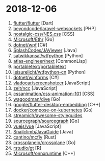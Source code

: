 # 2018-12-06

1. [flutter/flutter](https://github.com/flutter/flutter "Flutter makes it easy and fast to build beautiful mobile apps.") [Dart]
2. [beyondcode/laravel-websockets](https://github.com/beyondcode/laravel-websockets "Websockets for Laravel. Done right.") [PHP]
3. [nostalgic-css/NES.css](https://github.com/nostalgic-css/NES.css "NES-style CSS Framework | ファミコン風CSSフレームワーク") [CSS]
4. [Microsoft/Ethr](https://github.com/Microsoft/Ethr "Ethr is a Network Performance Measurement Tool for TCP, UDP & HTTP.") [Go]
5. [dotnet/wpf](https://github.com/dotnet/wpf "WPF is a .NET Core UI framework for building Windows desktop applications.") [C#]
6. [SplashCodes/JAViewer](https://github.com/SplashCodes/JAViewer "更优雅的驾车体验") [Java]
7. [satwikkansal/wtfpython](https://github.com/satwikkansal/wtfpython "A collection of surprising Python snippets and lesser-known features.") [Python]
8. [atlas-engineer/next](https://github.com/atlas-engineer/next "Next Browser - Be Productive.") [CommonLisp]
9. [portabletext/portabletext](https://github.com/portabletext/portabletext "Portable Text is a JSON based rich text specification for modern content editing platforms.") 
10. [leisurelicht/wtfpython-cn](https://github.com/leisurelicht/wtfpython-cn "wtfpython的中文翻译/施工结束/ 能力有限，欢迎帮我改进翻译") [Python]
11. [dotnet/winforms](https://github.com/dotnet/winforms "Windows Forms is a .NET Core UI framework for building Windows desktop applications.") [C#]
12. [vladocar/screenshoteer](https://github.com/vladocar/screenshoteer "Make website screenshots and mobile emulations from the command line.") [JavaScript]
13. [zeit/ncc](https://github.com/zeit/ncc "Node.js Compiler Collection") [JavaScript]
14. [cssanimation/css-animation-101](https://github.com/cssanimation/css-animation-101 "Learn how to bring animation to your web projects") [CSS]
15. [wagoodman/dive](https://github.com/wagoodman/dive "A tool for exploring each layer in a docker image") [Go]
16. [google/flutter-desktop-embedding](https://github.com/google/flutter-desktop-embedding "Desktop implementations of the Flutter embedding API") [C++]
17. [docker/compose-on-kubernetes](https://github.com/docker/compose-on-kubernetes "Deploy applications described in Compose onto Kubernetes clusters") [Go]
18. [streamich/awesome-styleguides](https://github.com/streamich/awesome-styleguides "A curated list of UI styleguides — 😎💄") 
19. [sourcegraph/sourcegraph](https://github.com/sourcegraph/sourcegraph "Code search and intelligence, self-hosted and scalable") [Go]
20. [vuejs/vue](https://github.com/vuejs/vue "🖖 A progressive, incrementally-adoptable JavaScript framework for building UI on the web.") [JavaScript]
21. [Snailclimb/JavaGuide](https://github.com/Snailclimb/JavaGuide "【Java学习+面试指南】 一份涵盖大部分Java程序员所需要掌握的核心知识。") [Java]
22. [cantino/mcfly](https://github.com/cantino/mcfly "Fly through your shell history. Great Scott!") [Rust]
23. [crossplaneio/crossplane](https://github.com/crossplaneio/crossplane "An Open Source Multicloud Control Plane") [Go]
24. [rstudio/gt](https://github.com/rstudio/gt "Easily generate information-rich, publication-quality tables from R") [R]
25. [Microsoft/onnxruntime](https://github.com/Microsoft/onnxruntime "ONNX Runtime") [C++]
